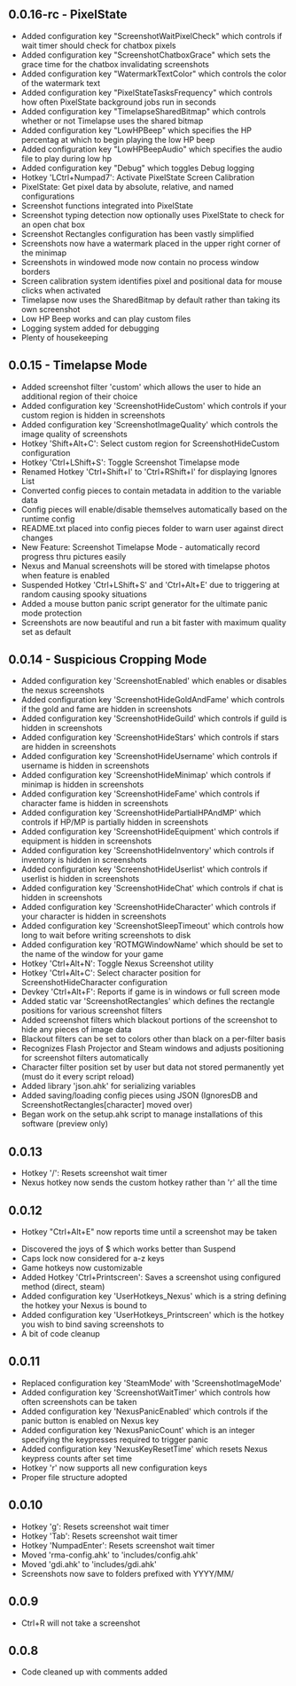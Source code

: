 ## 0.0.16-rc - PixelState
+ Added configuration key "ScreenshotWaitPixelCheck" which controls if wait timer should check for chatbox pixels
+ Added configuration key "ScreenshotChatboxGrace" which sets the grace time for the chatbox invalidating screenshots
+ Added configuration key "WatermarkTextColor" which controls the color of the watermark text
+ Added configuration key "PixelStateTasksFrequency" which controls how often PixelState background jobs run in seconds
+ Added configuration key "TimelapseSharedBitmap" which controls whether or not Timelapse uses the shared bitmap
+ Added configuration key "LowHPBeep" which specifies the HP percentag at which to begin playing the low HP beep
+ Added configuration key "LowHPBeepAudio" which specifies the audio file to play during low hp
+ Added configuration key "Debug" which toggles Debug logging
+ Hotkey 'LCtrl+Numpad7': Activate PixelState Screen Calibration
+ PixelState: Get pixel data by absolute, relative, and named configurations
+ Screenshot functions integrated into PixelState
+ Screenshot typing detection now optionally uses PixelState to check for an open chat box
+ Screenshot Rectangles configuration has been vastly simplified 
+ Screenshots now have a watermark placed in the upper right corner of the minimap
+ Screenshots in windowed mode now contain no process window borders
+ Screen calibration system identifies pixel and positional data for mouse clicks when activated
+ Timelapse now uses the SharedBitmap by default rather than taking its own screenshot
+ Low HP Beep works and can play custom files
+ Logging system added for debugging 
+ Plenty of housekeeping

## 0.0.15 - Timelapse Mode
+ Added screenshot filter 'custom' which allows the user to hide an additional region of their choice
+ Added configuration key 'ScreenshotHideCustom' which controls if your custom region is hidden in screenshots
+ Added configuration key 'ScreenshotImageQuality' which controls the image quality of screenshots
+ Hotkey 'Shift+Alt+C': Select custom region for ScreenshotHideCustom configuration
+ Hotkey 'Ctrl+LShift+S': Toggle Screenshot Timelapse mode
+ Renamed Hotkey 'Ctrl+Shift+I' to 'Ctrl+RShift+I' for displaying Ignores List
+ Converted config pieces to contain metadata in addition to the variable data
+ Config pieces will enable/disable themselves automatically based on the runtime config
+ README.txt placed into config pieces folder to warn user against direct changes
+ New Feature: Screenshot Timelapse Mode - automatically record progress thru pictures easily
+ Nexus and Manual screenshots will be stored with timelapse photos when feature is enabled
+ Suspended Hotkey 'Ctrl+LShift+S' and 'Ctrl+Alt+E' due to triggering at random causing spooky situations
+ Added a mouse button panic script generator for the ultimate panic mode protection
+ Screenshots are now beautiful and run a bit faster with maximum quality set as default

## 0.0.14 - Suspicious Cropping Mode
+ Added configuration key 'ScreenshotEnabled' which enables or disables the nexus screenshots
+ Added configuration key 'ScreenshotHideGoldAndFame' which controls if the gold and fame are hidden in screenshots
+ Added configuration key 'ScreenshotHideGuild' which controls if guild is hidden in screenshots
+ Added configuration key 'ScreenshotHideStars' which controls if stars are hidden in screenshots
+ Added configuration key 'ScreenshotHideUsername' which controls if username is hidden in screenshots
+ Added configuration key 'ScreenshotHideMinimap' which controls if minimap is hidden in screenshots
+ Added configuration key 'ScreenshotHideFame' which controls if character fame is hidden in screenshots
+ Added configuration key 'ScreenshotHidePartialHPAndMP' which controls if HP/MP is partially hidden in screenshots
+ Added configuration key 'ScreenshotHideEquipment' which controls if equipment is hidden in screenshots
+ Added configuration key 'ScreenshotHideInventory' which controls if inventory is hidden in screenshots
+ Added configuration key 'ScreenshotHideUserlist' which controls if userlist is hidden in screenshots
+ Added configuration key 'ScreenshotHideChat' which controls if chat is hidden in screenshots
+ Added configuration key 'ScreenshotHideCharacter' which controls if your character is hidden in screenshots
+ Added configuration key 'ScreenshotSleepTimeout' which controls how long to wait before writing screenshots to disk
+ Added configuration key 'ROTMGWindowName' which should be set to the name of the window for your game
+ Hotkey 'Ctrl+Alt+N': Toggle Nexus Screenshot utility
+ Hotkey 'Ctrl+Alt+C': Select character position for ScreenshotHideCharacter configuration
+ Devkey 'Ctrl+Alt+F': Reports if game is in windows or full screen mode
+ Added static var 'ScreenshotRectangles' which defines the rectangle positions for various screenshot filters
+ Added screenshot filters which blackout portions of the screenshot to hide any pieces of image data
+ Blackout filters can be set to colors other than black on a per-filter basis
+ Recognizes Flash Projector and Steam windows and adjusts positioning for screenshot filters automatically
+ Character filter position set by user but data not stored permanently yet (must do it every script reload)
+ Added library 'json.ahk' for serializing variables
+ Added saving/loading config pieces using JSON (IgnoresDB and ScreenshotRectangles[character] moved over)
+ Began work on the setup.ahk script to manage installations of this software (preview only)

## 0.0.13
+ Hotkey '/': Resets screenshot wait timer
+ Nexus hotkey now sends the custom hotkey rather than 'r' all the time

## 0.0.12
* Hotkey "Ctrl+Alt+E" now reports time until a screenshot may be taken
+ Discovered the joys of $ which works better than Suspend
+ Caps lock now considered for a-z keys
+ Game hotkeys now customizable
+ Added Hotkey 'Ctrl+Printscreen': Saves a screenshot using configured method (direct, steam)
+ Added configuration key 'UserHotkeys_Nexus' which is a string defining the hotkey your Nexus is bound to
+ Added configuration key 'UserHotkeys_Printscreen' which is the hotkey you wish to bind saving screenshots to
+ A bit of code cleanup

## 0.0.11
* Replaced configuration key 'SteamMode' with 'ScreenshotImageMode'
* Added configuration key 'ScreenshotWaitTimer' which controls how often screenshots can be taken
* Added configuration key 'NexusPanicEnabled' which controls if the panic button is enabled on Nexus key
* Added configuration key 'NexusPanicCount' which is an integer specifying the keypresses required to trigger panic
* Added configuration key 'NexusKeyResetTime' which resets Nexus keypress counts after set time
* Hotkey 'r' now supports all new configuration keys
* Proper file structure adopted

## 0.0.10
* Hotkey 'g': Resets screenshot wait timer
* Hotkey 'Tab': Resets screenshot wait timer
* Hotkey 'NumpadEnter': Resets screenshot wait timer
* Moved 'rma-config.ahk' to 'includes/config.ahk'
* Moved 'gdi.ahk' to 'includes/gdi.ahk'
* Screenshots now save to folders prefixed with YYYY/MM/

## 0.0.9
* Ctrl+R will not take a screenshot

## 0.0.8
* Code cleaned up with comments added
